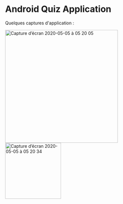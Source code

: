 # Android Quiz Application 

Quelques captures d'application :

<img width="363" alt="Capture d’écran 2020-05-05 à 05 20 05" src="https://user-images.githubusercontent.com/56236244/81034833-4e668d80-8e90-11ea-9ebf-e501b3b195f1.png">  <img width="180" alt="Capture d’écran 2020-05-05 à 05 20 34" src="https://user-images.githubusercontent.com/56236244/81034845-5aeae600-8e90-11ea-8bc5-e313c3bfff1b.png">


